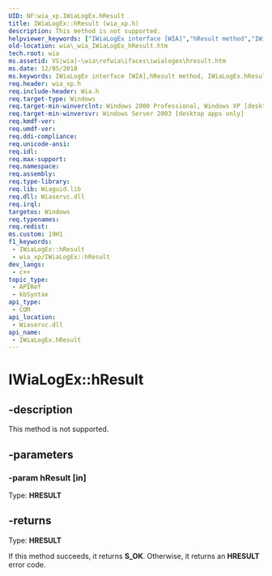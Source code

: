 ```yaml
---
UID: NF:wia_xp.IWiaLogEx.hResult
title: IWiaLogEx::hResult (wia_xp.h)
description: This method is not supported.
helpviewer_keywords: ["IWiaLogEx interface [WIA]","hResult method","IWiaLogEx.hResult","IWiaLogEx::hResult","_wia_IWiaLogEx_hResult","hResult","hResult method [WIA]","hResult method [WIA]","IWiaLogEx interface","wia._wia_IWiaLogEx_hResult","wia_xp/IWiaLogEx::hResult"]
old-location: wia\_wia_IWiaLogEx_hResult.htm
tech.root: wia
ms.assetid: VS|wia|~\wia\refwia\ifaces\iwialogex\hresult.htm
ms.date: 12/05/2018
ms.keywords: IWiaLogEx interface [WIA],hResult method, IWiaLogEx.hResult, IWiaLogEx::hResult, _wia_IWiaLogEx_hResult, hResult, hResult method [WIA], hResult method [WIA],IWiaLogEx interface, wia._wia_IWiaLogEx_hResult, wia_xp/IWiaLogEx::hResult
req.header: wia_xp.h
req.include-header: Wia.h
req.target-type: Windows
req.target-min-winverclnt: Windows 2000 Professional, Windows XP [desktop apps only]
req.target-min-winversvr: Windows Server 2003 [desktop apps only]
req.kmdf-ver: 
req.umdf-ver: 
req.ddi-compliance: 
req.unicode-ansi: 
req.idl: 
req.max-support: 
req.namespace: 
req.assembly: 
req.type-library: 
req.lib: Wiaguid.lib
req.dll: Wiaservc.dll
req.irql: 
targetos: Windows
req.typenames: 
req.redist: 
ms.custom: 19H1
f1_keywords:
 - IWiaLogEx::hResult
 - wia_xp/IWiaLogEx::hResult
dev_langs:
 - c++
topic_type:
 - APIRef
 - kbSyntax
api_type:
 - COM
api_location:
 - Wiaservc.dll
api_name:
 - IWiaLogEx.hResult
---
```


# IWiaLogEx::hResult


## -description

This method is not supported.

## -parameters

### -param hResult [in]

Type: <b>HRESULT</b>

## -returns

Type: <b>HRESULT</b>

If this method succeeds, it returns <b>S_OK</b>. Otherwise, it returns an <b>HRESULT</b> error code.

